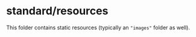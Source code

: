 # standard/resources

This folder contains static resources (typically an `"images"` folder as well).
